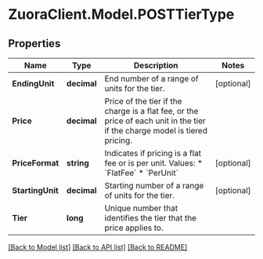 # ZuoraClient.Model.POSTTierType

## Properties

Name | Type | Description | Notes
------------ | ------------- | ------------- | -------------
**EndingUnit** | **decimal** | End number of a range of units for the tier.  | [optional] 
**Price** | **decimal** | Price of the tier if the charge is a flat fee, or the price of each unit in the tier if the charge model is tiered pricing.  | 
**PriceFormat** | **string** | Indicates if pricing is a flat fee or is per unit.  Values:  * &#x60;FlatFee&#x60; * &#x60;PerUnit&#x60;  | [optional] 
**StartingUnit** | **decimal** | Starting number of a range of units for the tier.  | [optional] 
**Tier** | **long** | Unique number that identifies the tier that the price applies to.  | 

[[Back to Model list]](../README.md#documentation-for-models) [[Back to API list]](../README.md#documentation-for-api-endpoints) [[Back to README]](../README.md)

